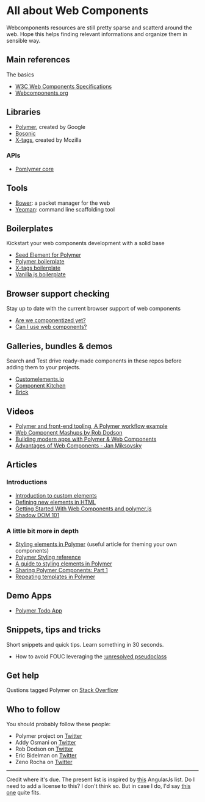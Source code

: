 # All about Web Components 
Webcomponents resources are still pretty sparse and scatterd around the web. 
Hope this helps finding relevant informations and organize them in sensible way.

## Main references
The basics
+ [W3C Web Components Specifications](http://w3c.github.io/webcomponents/)
+ [Webcomponents.org](http://webcomponents.org/)

## Libraries
+ [Polymer](http://www.polymer-project.org/), created by Google
+ [Bosonic](http://bosonic.github.io/)
+ [X-tags](http://x-tags.org/), created by Mozilla

### APIs
+ [Pomlymer core](http://www.polymer-project.org/components/core-docs/index.html)

## Tools
+ [Bower](http://bower.io/): a packet manager for the web
+ [Yeoman](http://yeoman.io/): command line scaffolding tool

## Boilerplates
Kickstart your web components development with a solid base
+ [Seed Element for Polymer](https://github.com/PolymerLabs/seed-element)
+ [Polymer boilerplate](https://github.com/webcomponents/polymer-boilerplate)
+ [X-tags boilerplate](https://github.com/webcomponents/x-tag-boilerplate)
+ [Vanilla js boilerplate](https://github.com/webcomponents/element-boilerplate)

## Browser support checking
Stay up to date with the current browser support of web components
+ [Are we componentized yet?](http://jonrimmer.github.io/are-we-componentized-yet/)
+ [Can I use web components?](http://caniuse.com/#search=web%20components)

## Galleries, bundles & demos
Search and Test drive ready-made components in these repos before adding them to your projects.
+ [Customelements.io](http://customelements.io/)
+ [Component Kitchen](http://component.kitchen/)
+ [Brick](http://mozilla.github.io/brick/index.html)

## Videos
+ [Polymer and front-end tooling, A Polymer workflow example](https://www.youtube.com/watch?v=EwQkyplZHDY#t=220)
+ [Web Component Mashups by Rob Dodson](https://www.youtube.com/watch?v=75EuHl6CSTo)
+ [Building modern apps with Polymer & Web Components](https://www.youtube.com/watch?v=VMVj_jR75vE)
+ [Advantages of Web Components - Jan Miksovsky](https://www.youtube.com/watch?v=qfpEOGW-zUc)

## Articles
### Introductions
+ [Introduction to custom elements](http://www.smashingmagazine.com/2014/03/04/introduction-to-custom-elements/)
+ [Defining new elements in HTML](http://www.html5rocks.com/en/tutorials/webcomponents/customelements/)
+ [Getting Started With Web Components and polymer.js](http://4waisenkinder.de/blog/2013/09/21/getting-started-with-web-components-and-polymer-dot-js/?utm_medium=referral&utm_source=pulsenews)
+ [Shadow DOM 101](http://www.html5rocks.com/en/tutorials/webcomponents/shadowdom/)

### A little bit more in depth
+ [Styling elements in Polymer](http://www.polymer-project.org/articles/styling-elements.html) (useful article for theming your own components)
+ [Polymer Styling reference](http://www.polymer-project.org/docs/polymer/styling.html)
+ [A guide to styling elements in Polymer](http://www.polymer-project.org/articles/styling-elements.html)
+ [Sharing Polymer Components: Part 1](http://code.tutsplus.com/tutorials/sharing-polymer-components-part-1--cms-21264)
+ [Repeating templates in Polymer](http://robdodson.me/blog/2013/11/12/repeating-templates-in-polymer/)

## Demo Apps
+ [Polymer Todo App](http://todomvc.com/architecture-examples/polymer/index.html)

## Snippets, tips and tricks
Short snippets and quick tips. Learn something in 30 seconds.

+ How to avoid FOUC leveraging the [:unresolved pseudoclass](https://plus.google.com/+EricBidelman/posts/bbK5scDoPnc)

## Get help
Qustions tagged Polymer on [Stack Overflow](http://stackoverflow.com/questions/tagged/polymer)

## Who to follow
You should probably follow these people:
+ Polymer project on [Twitter](https://twitter.com/polymer)
+ Addy Osmani on [Twitter](https://twitter.com/addyosmani)
+ Rob Dodson on [Twitter](https://twitter.com/rob_dodson)
+ Eric Bidelman on [Twitter](https://twitter.com/ebidel)
+ Zeno Rocha on [Twitter](https://twitter.com/zenorocha/)

---
Credit where it's due. The present list is inspired by [this](https://github.com/nobitagit/AngularJS-Learning) AngularJs list.
Do I need to add a license to this? I don't think so. 
But in case I do, I'd say [this one](https://tldrlegal.com/license/do-wtf-you-want-to-public-license-v2-(wtfpl-2.0)) quite fits.



